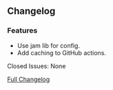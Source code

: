 ## Changelog

### Features

- Use jam lib for config.
- Add caching to GitHub actions.

Closed Issues: None

[Full Changelog](https://github.com/JamCoreModding/RightClickHarvestFabric/compare/2.0.3...2.0.4)